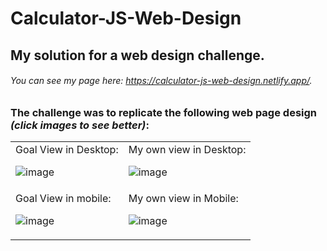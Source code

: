 # Calculator-JS-Web-Design

## My solution for a web design challenge.



###### You can see my page here: https://calculator-js-web-design.netlify.app/.
### The challenge was to replicate the following web page design <i>(click images to see better)</i>:


<div align=center>

<table>
<tr>
<td valign="top">
Goal View in Desktop:

![image]()
</td>
<td valign="top">
My own view in Desktop:

![image]()
</td>
</tr>
<tr>
<td valign="top">
Goal View in mobile:

![image]()
</td>
<td valign="top">
My own view in Mobile:

![image]()
</td>
</tr>
</table>

</div>